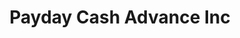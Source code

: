 ---
title: Payday Cash Advance Inc
slug: payday-cash-advance-inc
updated-on: '2024-05-30T13:44:31.749Z'
created-on: '2024-05-30T13:41:46.671Z'
published-on: '2024-05-30T13:54:32.469Z'
f_city-state-2:
- cms/city/clearwater-fl.md
- cms/city/lebanon-tn.md
- cms/city/spring-hill-fl.md
f_locations:
- cms/payday-loan/payday-cash-advance-inc-23813.md
- cms/payday-loan/payday-cash-advance-inc-23814.md
- cms/payday-loan/payday-cash-advance-inc-23815.md
- cms/payday-loan/payday-cash-advance-inc-23816.md
- cms/payday-loan/payday-cash-advance-inc-23817.md
f_states:
- cms/state/florida.md
- cms/state/tennessee.md
layout: '[company].html'
tags: company
---
